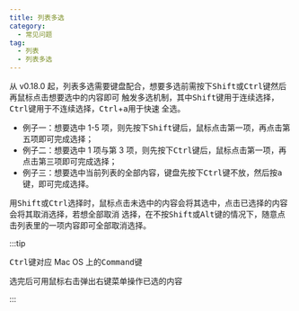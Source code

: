 ```yaml
---
title: 列表多选
category:
  - 常见问题
tag:
  - 列表
  - 列表多选
---
```


从 v0.18.0 起，列表多选需要键盘配合，想要多选前需按下<kbd>Shift</kbd>或<kbd>Ctrl</kbd>键然后再鼠标点击想要选中的内容即可
触发多选机制，其中<kbd>Shift</kbd>键用于连续选择，<kbd>Ctrl</kbd>键用于不连续选择，<kbd>Ctrl</kbd>+<kbd>a</kbd>用于快速
全选。

- 例子一：想要选中 1-5 项，则先按下<kbd>Shift</kbd>键后，鼠标点击第一项，再点击第五项即可完成选择；
- 例子二：想要选中 1 项与第 3 项，则先按下<kbd>Ctrl</kbd>键后，鼠标点击第一项，再点击第三项即可完成选择；
- 例子三：想要选中当前列表的全部内容，键盘先按下<kbd>Ctrl</kbd>键不放，然后按<kbd>a</kbd>键，即可完成选择。

用<kbd>Shift</kbd>或<kbd>Ctrl</kbd>选择时，鼠标点击未选中的内容会将其选中，点击已选择的内容会将其取消选择，若想全部取消
选择，在不按<kbd>Shift</kbd>或<kbd>Alt</kbd>键的情况下，随意点击列表里的一项内容即可全部取消选择。

:::tip

<kbd>Ctrl</kbd>键对应 Mac OS 上的<kbd>Command</kbd>键

选完后可用鼠标右击弹出右键菜单操作已选的内容

:::

